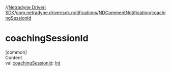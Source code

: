 //[Netradyne Driveri SDK](../../index.md)/[com.netradyne.driverisdk.notifications](../index.md)/[NDCommentNotification](index.md)/[coachingSessionId](coaching-session-id.md)



# coachingSessionId  
[common]  
Content  
val [coachingSessionId](coaching-session-id.md): [Int](https://kotlinlang.org/api/latest/jvm/stdlib/kotlin/-int/index.html)  



